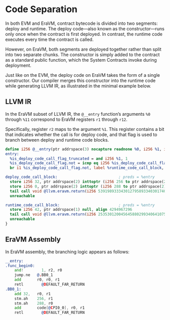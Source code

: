 # Code Separation

In both EVM and EraVM, contract bytecode is divided into two segments: deploy and runtime. The deploy code—also known as the constructor—runs only once when the contract is first deployed. In contrast, the runtime code executes every time the contract is called.

However, on EraVM, both segments are deployed together rather than split into two separate chunks. The constructor is simply added to the contract as a standard public function, which the System Contracts invoke during deployment.

Just like on the EVM, the deploy code on EraVM takes the form of a single constructor. Our compiler merges this constructor into the runtime code while generating LLVM IR, as illustrated in the minimal example below.



## LLVM IR

In the EraVM subset of LLVM IR, the `@__entry` function’s arguments `%0` through `%11` correspond to EraVM registers `r1` through `r12`.

Specifically, register `r2` maps to the argument `%1`. This register contains a bit that indicates whether the call is for deploy code, and that flag is used to branch between deploy and runtime code blocks.

```llvm
define i256 @__entry(ptr addrspace(3) nocapture readnone %0, i256 %1, i256 %2, i256 %3, i256 %4, i256 %5, i256 %6, i256 %7, i256 %8, i256 %9, i256 %10, i256 %11) local_unnamed_addr #1 personality ptr @__personality {
entry:
  %is_deploy_code_call_flag_truncated = and i256 %1, 1                                                          ; check if the call is a deploy code call
  %is_deploy_code_call_flag.not = icmp eq i256 %is_deploy_code_call_flag_truncated, 0                           ; invert the flag
  br i1 %is_deploy_code_call_flag.not, label %runtime_code_call_block, label %deploy_code_call_block            ; branch to the deploy code block if the flag is set

deploy_code_call_block:                           ; preds = %entry
  store i256 32, ptr addrspace(2) inttoptr (i256 256 to ptr addrspace(2)), align 256                            ; store the offset of the array of immutables
  store i256 0, ptr addrspace(2) inttoptr (i256 288 to ptr addrspace(2)), align 32                              ; store the length of the array of immutables
  tail call void @llvm.eravm.return(i256 53919893334301279589334030174039261352344891250716429051063678533632) ; return the array of immutables using EraVM return ABI data encoding
  unreachable

runtime_code_call_block:                          ; preds = %entry
  store i256 42, ptr addrspace(1) null, align 4294967296                                                        ; store a value to return
  tail call void @llvm.eravm.return(i256 2535301200456458802993406410752)                                      ; return the value using EraVM return ABI data encoding
  unreachable
}
```



## EraVM Assembly

In EraVM assembly, the branching logic appears as follows:

```asm
__entry:
.func_begin0:
	and!	    1, r2, r0
	jump.ne	  @.BB0_1
	add	      r0, r0, r1
	retl	    @DEFAULT_FAR_RETURN
.BB0_1:
	add	32,   r0, r1
	stm.ah	  256, r1
	stm.ah	  288, r0
	add	      code[@CPI0_0], r0, r1
	retl	    @DEFAULT_FAR_RETURN
```
